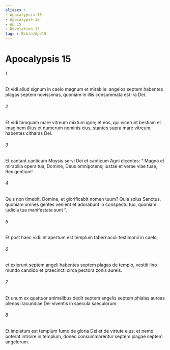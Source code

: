 ```yaml
---
aliases : 
- Apocalypsis 15
- Apocalypse 15
- Ap 15
- Revelation 15
tags : Bible/Ap/15
---
```


# Apocalypsis 15

###### 1
Et vidi aliud signum in caelo magnum et mirabile: angelos septem habentes plagas septem novissimas, quoniam in illis consummata est ira Dei.
###### 2
Et vidi tamquam mare vitreum mixtum igne; et eos, qui vicerunt bestiam et imaginem illius et numerum nominis eius, stantes supra mare vitreum, habentes citharas Dei. 
###### 3
Et cantant canticum Moysis servi Dei et canticum Agni dicentes: “ Magna et mirabilia opera tua, Domine, Deus omnipotens; iustae et verae viae tuae, Rex gentium!
###### 4
Quis non timebit, Domine, et glorificabit nomen tuum? Quia solus Sanctus, quoniam omnes gentes venient et adorabunt in conspectu tuo, quoniam iudicia tua manifestata sunt ”.
###### 5
Et post haec vidi: et apertum est templum tabernaculi testimonii in caelo, 
###### 6
et exierunt septem angeli habentes septem plagas de templo, vestiti lino mundo candido et praecincti circa pectora zonis aureis. 
###### 7
Et unum ex quattuor animalibus dedit septem angelis septem phialas aureas plenas iracundiae Dei viventis in saecula saeculorum. 
###### 8
Et impletum est templum fumo de gloria Dei et de virtute eius; et nemo poterat introire in templum, donec consummarentur septem plagae septem angelorum.
